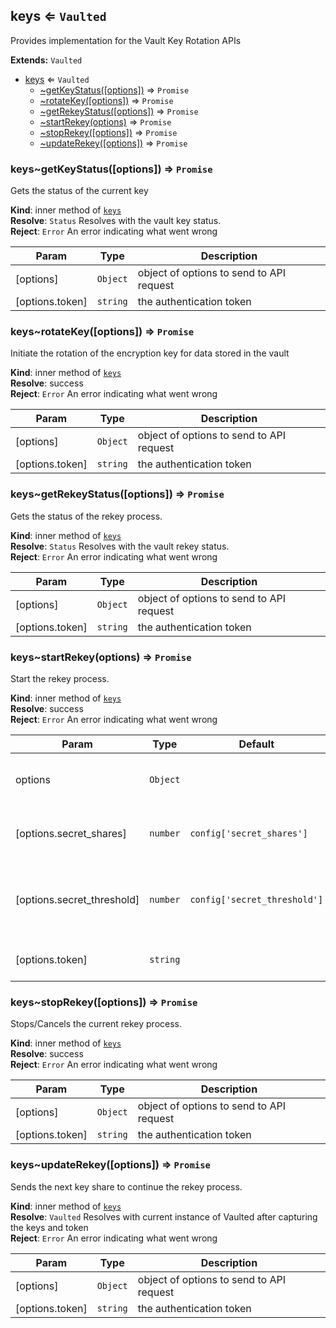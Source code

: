 <a name="module_keys"></a>
## keys ⇐ <code>Vaulted</code>
Provides implementation for the Vault Key Rotation APIs

**Extends:** <code>Vaulted</code>  

* [keys](#module_keys) ⇐ <code>Vaulted</code>
    * [~getKeyStatus([options])](#module_keys..getKeyStatus) ⇒ <code>Promise</code>
    * [~rotateKey([options])](#module_keys..rotateKey) ⇒ <code>Promise</code>
    * [~getRekeyStatus([options])](#module_keys..getRekeyStatus) ⇒ <code>Promise</code>
    * [~startRekey(options)](#module_keys..startRekey) ⇒ <code>Promise</code>
    * [~stopRekey([options])](#module_keys..stopRekey) ⇒ <code>Promise</code>
    * [~updateRekey([options])](#module_keys..updateRekey) ⇒ <code>Promise</code>

<a name="module_keys..getKeyStatus"></a>
### keys~getKeyStatus([options]) ⇒ <code>Promise</code>
Gets the status of the current key

**Kind**: inner method of <code>[keys](#module_keys)</code>  
**Resolve**: <code>Status</code> Resolves with the vault key status.  
**Reject**: <code>Error</code> An error indicating what went wrong  

| Param | Type | Description |
| --- | --- | --- |
| [options] | <code>Object</code> | object of options to send to API request |
| [options.token] | <code>string</code> | the authentication token |

<a name="module_keys..rotateKey"></a>
### keys~rotateKey([options]) ⇒ <code>Promise</code>
Initiate the rotation of the encryption key for data stored in the vault

**Kind**: inner method of <code>[keys](#module_keys)</code>  
**Resolve**: success  
**Reject**: <code>Error</code> An error indicating what went wrong  

| Param | Type | Description |
| --- | --- | --- |
| [options] | <code>Object</code> | object of options to send to API request |
| [options.token] | <code>string</code> | the authentication token |

<a name="module_keys..getRekeyStatus"></a>
### keys~getRekeyStatus([options]) ⇒ <code>Promise</code>
Gets the status of the rekey process.

**Kind**: inner method of <code>[keys](#module_keys)</code>  
**Resolve**: <code>Status</code> Resolves with the vault rekey status.  
**Reject**: <code>Error</code> An error indicating what went wrong  

| Param | Type | Description |
| --- | --- | --- |
| [options] | <code>Object</code> | object of options to send to API request |
| [options.token] | <code>string</code> | the authentication token |

<a name="module_keys..startRekey"></a>
### keys~startRekey(options) ⇒ <code>Promise</code>
Start the rekey process.

**Kind**: inner method of <code>[keys](#module_keys)</code>  
**Resolve**: success  
**Reject**: <code>Error</code> An error indicating what went wrong  

| Param | Type | Default | Description |
| --- | --- | --- | --- |
| options | <code>Object</code> |  | object of options to send to API request |
| [options.secret_shares] | <code>number</code> | <code>config[&#x27;secret_shares&#x27;]</code> | number of shares to split the master key into |
| [options.secret_threshold] | <code>number</code> | <code>config[&#x27;secret_threshold&#x27;]</code> | number of shares required to reconstruct the master key |
| [options.token] | <code>string</code> |  | the authentication token |

<a name="module_keys..stopRekey"></a>
### keys~stopRekey([options]) ⇒ <code>Promise</code>
Stops/Cancels the current rekey process.

**Kind**: inner method of <code>[keys](#module_keys)</code>  
**Resolve**: success  
**Reject**: <code>Error</code> An error indicating what went wrong  

| Param | Type | Description |
| --- | --- | --- |
| [options] | <code>Object</code> | object of options to send to API request |
| [options.token] | <code>string</code> | the authentication token |

<a name="module_keys..updateRekey"></a>
### keys~updateRekey([options]) ⇒ <code>Promise</code>
Sends the next key share to continue the rekey process.

**Kind**: inner method of <code>[keys](#module_keys)</code>  
**Resolve**: <code>Vaulted</code> Resolves with current instance of Vaulted after capturing the keys and token  
**Reject**: <code>Error</code> An error indicating what went wrong  

| Param | Type | Description |
| --- | --- | --- |
| [options] | <code>Object</code> | object of options to send to API request |
| [options.token] | <code>string</code> | the authentication token |

